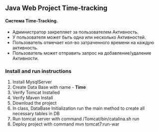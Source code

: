 Java Web Project Time-tracking
-------------------------------


#### **Система Time-Tracking.**
   - Администратор закрепляет за пользователем Активность.
   - У пользователя может быть одна или несколько Активностей.
   - Пользователь отмечает кол-во затраченного времени на каждую активность.
   - Пользователь может отправить запрос на добавление/удаление Активности.

### Install and run instructions

1. Install MysqlServer
2. Create Data Base with name - **Time**
3. Verify Tomcat Installed
4. Verify Maven Install
5. Download the project
6. In class, DataBase Initialization run the main method to create all necessary tables in DB
7. Run tomcat server with command /Tomcat/bin/catalina.sh run
8. Deploy project with command mvn tomcat7:run-war


